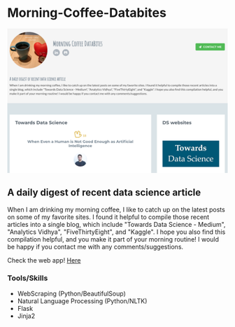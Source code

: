 # Morning-Coffee-Databites

<img src="screen_shot.png">

## A daily digest of recent data science article
When I am drinking my morning coffee, I like to catch up on the latest posts on some of my favorite sites. I found it helpful to compile those recent articles into a single blog, which include "Towards Data Science - Medium", "Analytics Vidhya", "FiveThirtyEight", and "Kaggle". I hope you also find this compilation helpful, and you make it part of your morning routine! I would be happy if you contact me with any comments/suggestions.

Check the web app! [Here](http://morning-coffee.herokuapp.com/)

### Tools/Skills
- WebScraping (Python/BeautifulSoup)
- Natural Language Processing (Python/NLTK)
- Flask
- Jinja2
